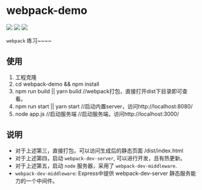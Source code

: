 # webpack-demo

![](https://img.shields.io/badge/language-javascript-red.svg)
![](https://img.shields.io/badge/license-MIT-blue.svg)
![](https://img.shields.io/badge/repo%20size-36kb-green.svg)

`webpack` 练习~~~~

## 使用

1. 工程克隆
2. cd webpack-demo && npm install
3. npm run build || yarn build  //webpack打包，直接打开dist下目录即可查看。
4. npm run start || yarn start  //启动内置server，访问http://localhost:8080/
5. node app.js //启动服务端   //启动服务端，访问http://localhost:3000/

## 说明

* 对于上述第三，直接打包，可以访问生成后的静态页面 /dist/index.html
* 对于上述第四，启动 `webpack-dev-server`, 可以进行开发，且有热更新。
* 对于上述第五，启动 `node` 服务器，采用了 `webpack-dev-middleware`.
* `webpack-dev-middleware`: Express中提供 webpack-dev-server 静态服务能力的一个中间件。
